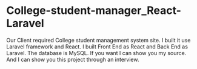 # College-student-manager_React-Laravel
Our Client required College student management system site. I built it use Laravel framework and React. I built Front End as React and Back End as Laravel. The database is MySQL. If you want I can show you my source. And  I can show you this project through an interview.
